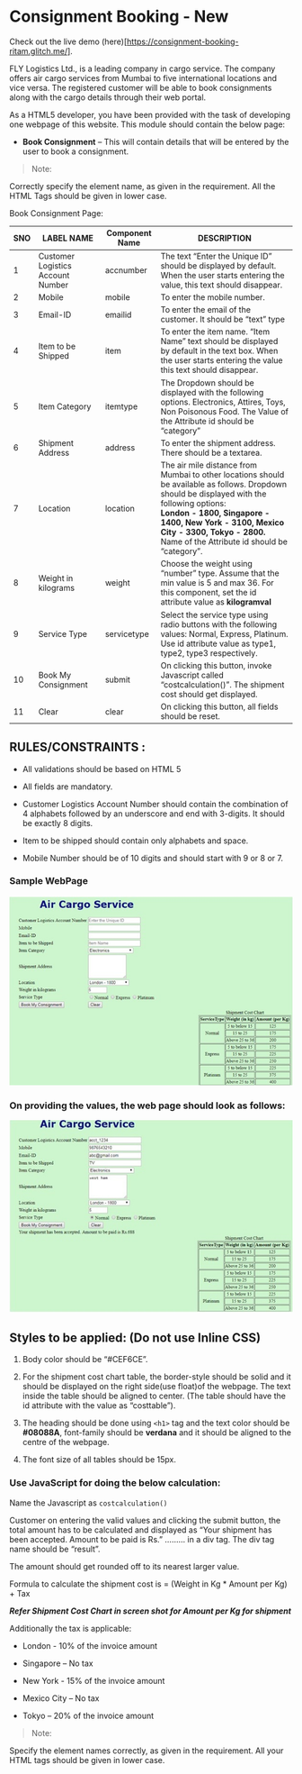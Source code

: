 # Consignment Booking - New

Check out the live demo (here)[https://consignment-booking-ritam.glitch.me/].

FLY Logistics Ltd., is a leading company in cargo service. The company offers air cargo services from Mumbai to five international locations and vice versa. The registered customer will be able to book consignments along with the cargo details through their web portal.

As a HTML5 developer, you have been provided with the task of developing one webpage of this website. This module should contain the below page:

- **Book Consignment** – This will contain details that will be entered by the user to book a consignment.

> Note:  

Correctly specify the element name, as given in the requirement. All the HTML Tags should be given in lower case.

Book Consignment Page:

| SNO | LABEL NAME | Component Name | DESCRIPTION |
| --- | ---------- | -------------- | ----------- |
| 1 | Customer Logistics Account Number | accnumber | The text “Enter the Unique ID” should be displayed by default. When the user starts entering the value, this text should disappear. |
| 2 | Mobile | mobile | To enter the mobile number. |
| 3 | Email-ID | emailid | To enter the email of the customer. It should be “text”  type |
| 4 | Item to be Shipped | item | To enter the item name. “Item Name” text should be displayed by default in the text box. When the user starts entering the value this text should disappear. |
| 5 | Item Category | itemtype | The Dropdown should be displayed with the following options. Electronics, Attires, Toys, Non Poisonous Food. The Value of the Attribute  id should be “category” | 
| 6 | Shipment Address | address | To enter the shipment address. There should be a  textarea. |
| 7 | Location | location | The air mile distance from Mumbai to other locations should be available as follows. Dropdown should be displayed with the following options: <br>**London - 1800, Singapore - 1400, New York - 3100, Mexico City - 3300, Tokyo - 2800.**<br>Name of the Attribute  id should be “category”. |
| 8 | Weight in kilograms | weight | Choose the weight using “number” type. Assume that the min value is 5 and max 36. For this component, set the id attribute value as **kilogramval** |
| 9 | Service Type | servicetype | Select the service type using radio buttons with the following values: Normal, Express, Platinum. Use  id attribute value as type1, type2, type3 respectively. |
| 10 | Book My Consignment | submit | On clicking this button, invoke Javascript called “costcalculation()”. The shipment cost should get displayed. |
| 11 | Clear | clear | On clicking this button, all fields should be reset. |



## RULES/CONSTRAINTS : 

- All validations should be based on HTML 5 
- All fields are mandatory.
- Customer Logistics Account Number should contain the combination of 4 alphabets followed by an underscore and end with 3-digits. It should be exactly 8 digits.

- Item to be shipped should contain only alphabets and space.

- Mobile Number should be of 10 digits and should start with 9 or 8 or 7.

 

### Sample WebPage

![demo_1](demo_1.jpg)

### On providing the values, the web page should look as follows:

![demo_2](demo_2.jpg)

## Styles to be applied: (Do not use Inline CSS)

1. Body color should be “#CEF6CE”.

2. For the shipment cost chart table, the border-style should be solid and it should be displayed on the right side(use float)of the webpage. The text inside the table should be aligned to center. (The table should have the id attribute with the value as “costtable”).
3. The heading should be done using `<h1>` tag and the text color should be **#08088A**, font-family should be **verdana** and it should be aligned to the centre of the webpage.
4. The font size of all tables should be 15px.

### Use JavaScript for doing the below calculation:

Name the Javascript as  `costcalculation()`

Customer on entering the valid values and clicking the submit button, the total amount has to be calculated and displayed as “Your shipment has been accepted. Amount to be paid is Rs.” ……… in a div tag. The div tag name should be “result”.

The amount should get rounded off to its nearest larger value.

Formula to calculate the shipment cost is = (Weight in Kg * Amount per Kg) + Tax

*****Refer Shipment Cost Chart in screen shot for Amount per Kg for shipment*****

Additionally the tax is applicable:

- London - 10% of the invoice amount

- Singapore – No tax

- New York - 15% of the invoice amount

- Mexico City – No tax

- Tokyo – 20% of the invoice amount


> Note:  

Specify the element names correctly, as given in the requirement. All your HTML tags should be given in lower case.
